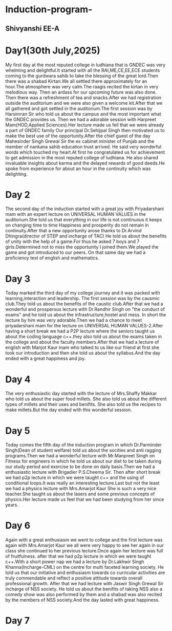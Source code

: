 # Induction-program-
## Shivyanshi EE-A 
# Day1(30th July,2025)
My first day at the most reputed college in ludhiana that is GNDEC was very whelming and delightful.It started with all the RAI,ME,CE,EE,ECE students coming to the gurdwara sahib to take the blessing of the great lord.Then there was a shabad Kirtan.We all settled there approximately for an hour.The atmosphere was very calm.The raagis recited the kirtan in very melodious way. Then an ardass for our upcoming future was also done. Then there was a refreshment of tea and snacks.After we had registration outside the auditorium and we were also given a welcome kit.After that we all gathered and got settled in the auditorium.The first session was by Harsimran Sir who told us about the campus and the most important what the GNDEC provides us. Then we had a adorable session with Harpreet Mam(HOD,Applied Sciences).Her lecture made us fell that we were already a part of GNDEC family
Our principal Dr.Sehijpal Singh then motivated us to make the best use of the opportunity.After the chief guest of the day Mahesinder Singh Grewal Sir the ex cabinet minister of Punjab and the member of nankana sahib education trust arrived. He said very wonderful words which touched my heart.At first he congratulated us for achievement to get admission in the most reputed college of ludhiana. He also shared invaluable insights about karma and the delayed rewards of good deeds.He spoke from experience for about an hour in the continuity which was delighting. 
# Day 2
The second day of the induction started with a great joy with Priyadarshani mam with an expert lecture on UNIVERSAL HUMAN VALUES in the auditorium.She told us that everything in our life is not continuous it keeps on changing time to time Happiness and prosperity do not remain in continuity.After that a new opportunity arose thanks to Dr.Arvind Dhingra(director of STEP and incharge of TAC) He told us about the benefits of unity with the help of a game.For thus he asked 7 boys and 7 girls.Determined not to miss the opportunity I joined them.We played the game and got introduced to our peers. On that same day we had a proficiency test of english and mathematics.
# Day 3
Today marked the third day of my college journey and it was packed with learning,interaction and leadership.
The first session was by the causmic club.They told us about the benefits of the caustic club.After that we had a wonderful and prosperous lecture with Dr.Randhir Singh on "the conduct of exams" and he told us about the infrastructure,hostel and mess. In short the lecture by him was very adorable.Then we had a chance to meet priyadarshani mam for the lecture on UNIVERSAL HUMAN VALUES-2.After having a short break we had a P2P lecture where the seniors taught us about the coding language c++.they also told us about the exams taken in the college and about the faculty members.After that we had a lecture of english with Manjot Kaur mam who talked to us like our friend at first she took our introduction and then she told us about the syllabus.And the day ended with a great happiness and joy.
# Day 4
The very enthusiastic day started with the lecture of Mrs.Shaffy Makkar who told us about the super food millets. She also told us about the different types of millets and their uses and benifits. She also told us the recipes to make millets.But the day ended with this wonderful session.
# Day 5
Today comes the fifth day of the induction program in which Dr.Parminder Singh(Dean of student welfare) told us about the socities and anti ragging programs.Then we had a wonderful lecture with Mr.Manpreet Singh on Fitness for engineers in which he told us about our diet to be taken during our study period and exercise to be done on daily basis.Then we had a enthusiastic lecture with Brigadier P.S.Cheema Sir. Then after short break we had p2p lecture in which we were taught c++ and the using of conditional loops.It was really an interesting lecture.Last but not the least we had a physics lecture with Mrs.Amarjot Kaur She is such a very nice teacher.She taught us about the lasers and some previous concepts of physics.Her lecture made us feel that we had been studying from her since years.
# Day 6 
Again with a great enthusiasm we went to college and the first lecture was again with Mrs.Amarjot Kaur we all were very happy to see her again in our class she continued to her previous lecture.Once again her lecture was full of fruitfulness. after that we had p2p lecture in which we were taught c++.With a short power nap we had a lecture by Dr.Lakhwir Singh Khanna(Incharge-CML) on the centre for multi faceted learning society. He told us that our initiative and enthusiasm towards co curricular activities are truly commendable and reflect a positive attitude towards overall professional growth. After that we had lecture with Jaswir Singh Grewal Sir incharge of NSS society. He told us about the benifits of taking NSS also a comedy show was also performed by them and a shabad was also recited by the members of NSS society.And the day lasted with great happiness.
# Day 7
